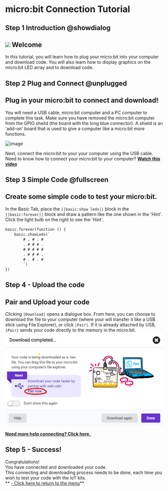 # micro:bit Connection Tutorial 

<!---Test and Connect Tutorial------------------------------Complete----
-----Connect a micro:bit to a pc, create simple code and download it----
-----Easy--------------------------------------------------------------->

## Step 1 Introduction @showdialog

![](https://raw.githubusercontent.com/EarthEdSTEM/earthed-iot-programs-tutorials/master/Images/General/EarthEd_Horizontal_Logo.png)
Welcome
----------------------------------------------

In this tutorial, you will learn how to plug your micro:bit into your computer and download code. 
You will also learn how to display graphics on the micro:bit LED array and to download code.

## Step 2 Plug and Connect @unplugged
Plug in your micro:bit to connect and download!
-----------------------------------------------

You will need a USB cable, micro:bit computer and a PC computer to complete this task. 
Make sure you have removed the micro:bit computer from the GPIO sheild (the board with the long blue connector).
A shield is an 'add-on' board that is used to give a computer like a micro:bit more functions.

![image](https://raw.githubusercontent.com/EarthEdSTEM/earthed-iot-programs-tutorials/master/Images/General/USB_Connection.png)

Next, connect the micro:bit to your your computer using the USB cable.
Need to know how to connect your micro:bit to your computer? **[Watch this video](https://www.youtube.com/watch?v=qSjMDG84bMY)**<br>

## Step 3 Simple Code @fullscreen
Create some simple code to test your micro:bit.
------------------------------------
In the Basic Tab, place the ``||basic:show leds||`` block in the ``||basic:forever||`` block and draw a pattern like the one shown in the 'Hint'. Click the light bulb on the right to see the 'Hint'.
```blocks
basic.forever(function () {
    basic.showLeds(`
        # . # . #
        . # # # .
        # # # # #
        . # # # .
        # . # . #
        `)
})
```
## Step 4 - Upload the code
Pair and Upload your code
-------------------------
Clicking ``|Download|`` opens a dialogue box. From here, you can choose to download the file to your computer (where your will transfer it like a USB stick using File Explorer), or click ``|Pair|``. If it is already attached by USB, ``|Pair|`` sends your code directly to the memory in the micro:bit.
![image](https://raw.githubusercontent.com/EarthEdSTEM/earthed-iot-programs-tutorials/master/Images/General/PairMicrobit.png)

**[Need more help connecting? Click here.](https://www.youtube.com/watch?v=qSjMDG84bMY)**

## Step 5 - Success!
Congratulations!<br>
You have connected and downloaded your code.<br>
This connecting and downloading process needs to be done, each time you wish to test your code with the IoT kits.<br>
** [- Click here to return to the menu](https://sites.google.com/earthed.vic.edu.au/tutorial-iot/home)**<br>

<script src="https://makecode.com/gh-pages-embed.js" > </script><script>makeCodeRender("{{ site.makecode.home_url }}", "{{ site.github.owner_name }}/{ { site.github.repository_name } } ");</script>
